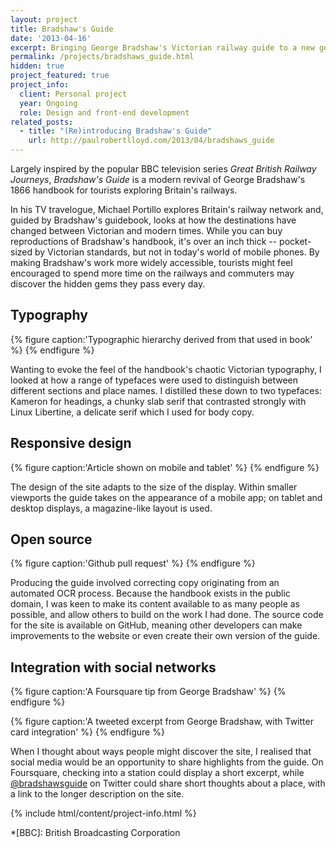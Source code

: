 ```yaml
---
layout: project
title: Bradshaw's Guide
date: '2013-04-16'
excerpt: Bringing George Bradshaw's Victorian railway guide to a new generation.
permalink: /projects/bradshaws_guide.html
hidden: true
project_featured: true
project_info:
  client: Personal project
  year: Ongoing
  role: Design and front-end development
related_posts:
  - title: "(Re)introducing Bradshaw's Guide"
    url: http://paulrobertlloyd.com/2013/04/bradshaws_guide
---
```

Largely inspired by the popular BBC television series <cite>Great British Railway Journeys</cite>, _Bradshaw's Guide_ is a modern revival of George Bradshaw's 1866 handbook for tourists exploring Britain's railways.

In his TV travelogue, Michael Portillo explores Britain's railway network and, guided by Bradshaw's guidebook, looks at how the destinations have changed between Victorian and modern times. While you can buy reproductions of Bradshaw's handbook, it's over an inch thick -- pocket-sized by Victorian standards, but not in today's world of mobile phones. By making Bradshaw's work more widely accessible, tourists might feel encouraged to spend more time on the railways and commuters may discover the hidden gems they pass every day.

## Typography
{% figure caption:'Typographic hierarchy derived from that used in book' %}
{% endfigure %}

Wanting to evoke the feel of the handbook's chaotic Victorian typography, I looked at how a range of typefaces were used to distinguish between different sections and place names. I distilled these down to two typefaces: Kameron for headings, a chunky slab serif that contrasted strongly with Linux Libertine, a delicate serif which I used for body copy.

## Responsive design
{% figure caption:'Article shown on mobile and tablet' %}
{% endfigure %}

The design of the site adapts to the size of the display. Within smaller viewports the guide takes on the appearance of a mobile app; on tablet and desktop displays, a magazine-like layout is used.

## Open source
{% figure caption:'Github pull request' %}
{% endfigure %}

Producing the guide involved correcting copy originating from an automated OCR process. Because the handbook exists in the public domain, I was keen to make its content available to as many people as possible, and allow others to build on the work I had done. The source code for the site is available on GitHub, meaning other developers can make improvements to the website or even create their own version of the guide.

## Integration with social networks
{% figure caption:'A Foursquare tip from George Bradshaw' %}
{% endfigure %}

{% figure caption:'A tweeted excerpt from George Bradshaw, with Twitter card integration' %}
{% endfigure %}

When I thought about ways people might discover the site, I realised that social media would be an opportunity to share highlights from the guide. On Foursquare, checking into a station could display a short excerpt, while [@bradshawsguide][1] on Twitter could share short thoughts about a place, with a link to the longer description on the site.

{% include html/content/project-info.html %}

[1]: https://twitter.com/bradshawsguide

*[BBC]: British Broadcasting Corporation
